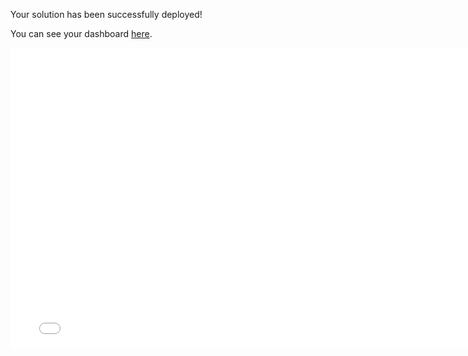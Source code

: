 Your solution has been successfully deployed!

You can see your dashboard [here]({Outputs.solutionDashboardUrl}).	
<iframe width="780" height="480" src="{Outputs.solutionDashboardUrl}" frameborder="0" allowfullscreen></iframe>
